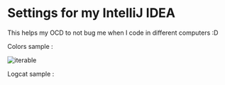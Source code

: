 # Settings for my IntelliJ IDEA  



This helps my OCD to not bug me when I code in different computers :D

Colors sample :

![iterable](https://user-images.githubusercontent.com/6963860/27513628-988ffcfc-5932-11e7-8333-6c9a617bc747.png)

Logcat sample : 

